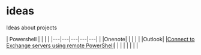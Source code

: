 # ideas
Ideas about projects

| Powershell   |   |   |   |
|---|---|---|---|---|
|   |Onenote|   |   |   |
|   |Outlook|   |[Connect to Exchange servers using remote PowerShell](http://localhost/)|   |
|   |   |   |   |   |
